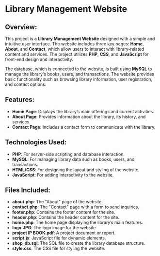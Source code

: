 # Library Management Website

## Overview:
This project is a **Library Management Website** designed with a simple and intuitive user interface. The website includes three key pages: **Home**, **About**, and **Contact**, which allow users to interact with library-related content and services. The project utilizes **PHP**, **CSS**, and **JavaScript** for front-end design and interactivity.

The database, which is connected to the website, is built using **MySQL** to manage the library's books, users, and transactions. The website provides basic functionality such as browsing library information, user registration, and contact options.

## Features:
- **Home Page**: Displays the library’s main offerings and current activities.
- **About Page**: Provides information about the library, its history, and services.
- **Contact Page**: Includes a contact form to communicate with the library.

## Technologies Used:
- **PHP**: For server-side scripting and database interaction.
- **MySQL**: For managing library data such as books, users, and transactions.
- **HTML/CSS**: For designing the layout and styling of the website.
- **JavaScript**: For adding interactivity to the website.

## Files Included:
- **about.php**: The "About" page of the website.
- **contact.php**: The "Contact" page with a form to send inquiries.
- **footer.php**: Contains the footer content for the site.
- **header.php**: Contains the header content for the site.
- **home.php**: The home page displaying the library’s main features.
- **logo.JPG**: The logo image for the website.
- **project IP BOOK.pdf**: A project document or report.
- **script.js**: JavaScript file for dynamic elements.
- **shop_db.sql**: The SQL file to create the library database structure.
- **style.css**: The CSS file for styling the website.

